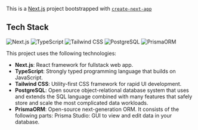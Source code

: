 This is a [Next.js](https://nextjs.org/) project bootstrapped with [`create-next-app`](https://github.com/vercel/next.js/tree/canary/packages/create-next-app)

## Tech Stack

![Next.js](https://img.shields.io/badge/Next.js-000000?style=for-the-badge&logo=nextdotjs&logoColor=white)
![TypeScript](https://img.shields.io/badge/TypeScript-007ACC?style=for-the-badge&logo=typescript&logoColor=white)
![Tailwind CSS](https://img.shields.io/badge/Tailwind_CSS-38B2AC?style=for-the-badge&logo=tailwind-css&logoColor=white)
![PostgreSQL](https://img.shields.io/badge/postgresql-336791?style=for-the-badge&logo=postgresql&logoColor=white)
![PrismaORM](https://img.shields.io/badge/prisma-101010?style=for-the-badge&logo=prisma&logoColor=white)

This project uses the following technologies:

- **Next.js**: React framework for fullstack web app.
- **TypeScript**: Strongly typed programming language that builds on JavaScript.
- **Tailwind CSS**: Utility-first CSS framework for rapid UI development.
- **PostgreSQL**: Open source object-relational database system that uses and extends the SQL language combined with many features that safely store and scale the most complicated data workloads.
- **PrismaORM**: Open-source next-generation ORM. It consists of the following parts: Prisma Studio: GUI to view and edit data in your database.
